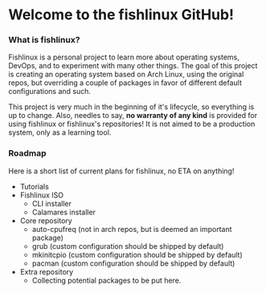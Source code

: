 # Welcome to the fishlinux GitHub!

### What is fishlinux?

Fishlinux is a personal project to learn more about operating systems, DevOps, and to experiment with many other things. The goal of this project is creating an operating system based on Arch Linux, using the original repos, but overriding a couple of packages in favor of different default configurations and such.

This project is very much in the beginning of it's lifecycle, so everything is up to change. Also, needles to say, **no warranty of any kind** is provided for using fishlinux or fishlinux's repositories! It is not aimed to be a production system, only as a learning tool.

### Roadmap

Here is a short list of current plans for fishlinux, no ETA on anything!

- Tutorials
- Fishlinux ISO
    - CLI installer
    - Calamares installer
- Core repository
    - auto-cpufreq (not in arch repos, but is deemed an important package)
    - grub (custom configuration should be shipped by default)
    - mkinitcpio (custom configuration should be shipped by default)
    - pacman (custom configuration should be shipped by default)
- Extra repository
    - Collecting potential packages to be put here.
